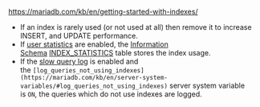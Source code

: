 https://mariadb.com/kb/en/getting-started-with-indexes/

- If an index is rarely used (or not used at all) then remove it to increase INSERT, and UPDATE performance.
- If [user statistics](https://mariadb.com/kb/en/user-statistics/) are enabled, the [Information Schema](https://mariadb.com/kb/en/information-schema/) [INDEX_STATISTICS](https://mariadb.com/kb/en/information-schema-index_statistics-table/) table stores the index usage.
- If the [slow query log](https://mariadb.com/kb/en/slow-query-log/) is enabled and the `[log_queries_not_using_indexes](https://mariadb.com/kb/en/server-system-variables/#log_queries_not_using_indexes)` server system variable is `ON`, the queries which do not use indexes are logged.